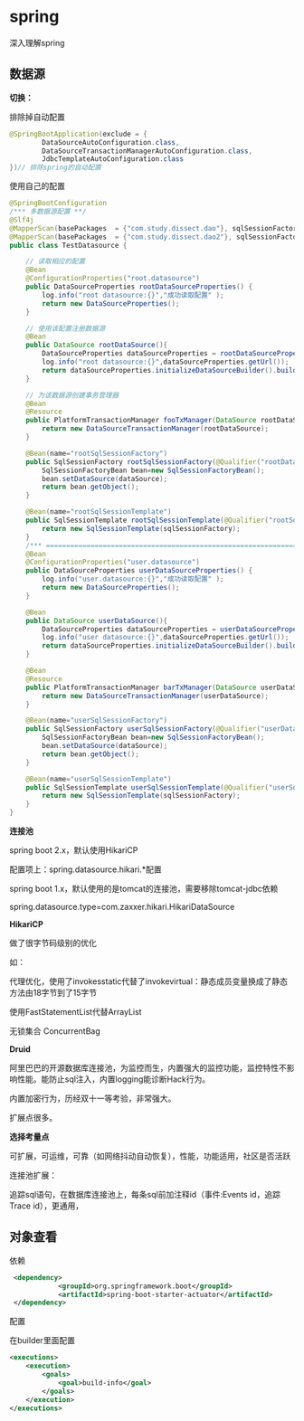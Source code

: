 # spring

深入理解spring

## 数据源

**切换：**

排除掉自动配置

```java
@SpringBootApplication(exclude = {
        DataSourceAutoConfiguration.class,
        DataSourceTransactionManagerAutoConfiguration.class,
        JdbcTemplateAutoConfiguration.class
})// 排除spring的自动配置
```

使用自己的配置

```java
@SpringBootConfiguration
/*** 多数据源配置 **/
@Slf4j
@MapperScan(basePackages  = {"com.study.dissect.dao"}, sqlSessionFactoryRef = "rootSqlSessionFactory",sqlSessionTemplateRef = "rootSqlSessionTemplate")
@MapperScan(basePackages  = {"com.study.dissect.dao2"}, sqlSessionFactoryRef = "userSqlSessionFactory",sqlSessionTemplateRef = "userSqlSessionTemplate")
public class TestDatasource {

    // 读取相应的配置
    @Bean
    @ConfigurationProperties("root.datasource")
    public DataSourceProperties rootDataSourceProperties() {
        log.info("root datasource:{}","成功读取配置" );
        return new DataSourceProperties();
    }

    // 使用该配置注册数据源
    @Bean
    public DataSource rootDataSource(){
        DataSourceProperties dataSourceProperties = rootDataSourceProperties();
        log.info("root datasource:{}",dataSourceProperties.getUrl());
        return dataSourceProperties.initializeDataSourceBuilder().build();
    }

    // 为该数据源创建事务管理器
    @Bean
    @Resource
    public PlatformTransactionManager fooTxManager(DataSource rootDataSource){
        return new DataSourceTransactionManager(rootDataSource);
    }

    @Bean(name="rootSqlSessionFactory")
    public SqlSessionFactory rootSqlSessionFactory(@Qualifier("rootDataSource") DataSource dataSource) throws Exception {
        SqlSessionFactoryBean bean=new SqlSessionFactoryBean();
        bean.setDataSource(dataSource);
        return bean.getObject();
    }

    @Bean(name="rootSqlSessionTemplate")
    public SqlSessionTemplate rootSqlSessionTemplate(@Qualifier("rootSqlSessionFactory") SqlSessionFactory sqlSessionFactory) {
        return new SqlSessionTemplate(sqlSessionFactory);
    }
    /*** ===================================================================================== */
    @Bean
    @ConfigurationProperties("user.datasource")
    public DataSourceProperties userDataSourceProperties() {
        log.info("user.datasource:{}","成功读取配置" );
        return new DataSourceProperties();
    }

    @Bean
    public DataSource userDataSource(){
        DataSourceProperties dataSourceProperties = userDataSourceProperties();
        log.info("user datasource:{}",dataSourceProperties.getUrl());
        return dataSourceProperties.initializeDataSourceBuilder().build();
    }

    @Bean
    @Resource
    public PlatformTransactionManager barTxManager(DataSource userDataSource){
        return new DataSourceTransactionManager(userDataSource);
    }

    @Bean(name="userSqlSessionFactory")
    public SqlSessionFactory userSqlSessionFactory(@Qualifier("userDataSource") DataSource dataSource) throws Exception {
        SqlSessionFactoryBean bean=new SqlSessionFactoryBean();
        bean.setDataSource(dataSource);
        return bean.getObject();
    }

    @Bean(name="userSqlSessionTemplate")
    public SqlSessionTemplate userSqlSessionTemplate(@Qualifier("userSqlSessionFactory") SqlSessionFactory sqlSessionFactory) {
        return new SqlSessionTemplate(sqlSessionFactory);
    }
}

```

**连接池**

spring boot 2.x，默认使用HikariCP

配置项上：spring.datasource.hikari.*配置



spring boot 1.x，默认使用的是tomcat的连接池，需要移除tomcat-jdbc依赖

spring.datasource.type=com.zaxxer.hikari.HikariDataSource



**HikariCP**

做了很字节码级别的优化

如：

代理优化，使用了invokesstatic代替了invokevirtual：静态成员变量换成了静态方法由18字节到了15字节

使用FastStatementList代替ArrayList

无锁集合 ConcurrentBag



**Druid**

阿里巴巴的开源数据库连接池，为监控而生，内置强大的监控功能，监控特性不影响性能。能防止sql注入，内置logging能诊断Hack行为。

内置加密行为，历经双十一等考验，非常强大。

扩展点很多。



**选择考量点**

可扩展，可运维，可靠（如网络抖动自动恢复），性能，功能适用，社区是否活跃 

连接池扩展：

追踪sql语句，在数据库连接池上，每条sql前加注释id（事件:Events id，追踪Trace id），更通用，

## 对象查看

依赖

```xml
 <dependency>
            <groupId>org.springframework.boot</groupId>
            <artifactId>spring-boot-starter-actuator</artifactId>
 </dependency>
```

配置

在builder里面配置

```xml
<executions>
    <execution>
        <goals>
            <goal>build-info</goal>
        </goals>
    </execution>
</executions>
```

